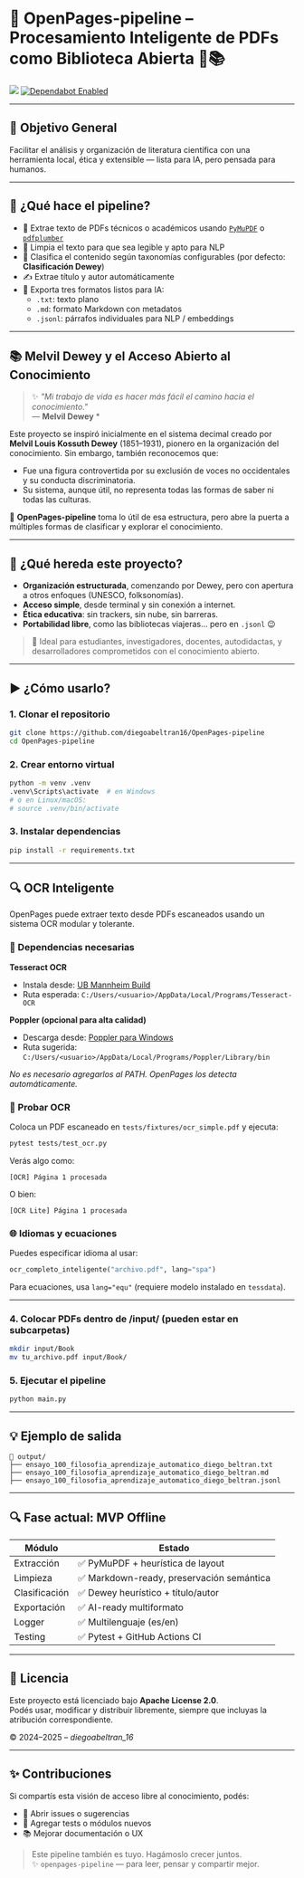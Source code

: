 # 📘 OpenPages-pipeline – Procesamiento Inteligente de PDFs como Biblioteca Abierta 🤖📚

![](https://github.com/diegoabeltran16/OpenPages-pipeline/actions/workflows/test.yml/badge.svg)
[![Dependabot Enabled](https://img.shields.io/badge/dependabot-enabled-brightgreen.svg)](https://docs.github.com/en/code-security/supply-chain-security/keeping-your-dependencies-updated-automatically)


---

## 🎯 Objetivo General

Facilitar el análisis y organización de literatura científica con una herramienta local, ética y extensible — lista para IA, pero pensada para humanos.

---

## 🔧 ¿Qué hace el pipeline?

- 📄 Extrae texto de PDFs técnicos o académicos usando [`PyMuPDF`](https://pymupdf.readthedocs.io/en/latest/) o [`pdfplumber`](https://github.com/jsvine/pdfplumber)
- 🧹 Limpia el texto para que sea legible y apto para NLP
- 🧠 Clasifica el contenido según taxonomías configurables (por defecto: **Clasificación Dewey**)
- ✍️ Extrae título y autor automáticamente
- 💾 Exporta tres formatos listos para IA:
  - `.txt`: texto plano
  - `.md`: formato Markdown con metadatos
  - `.jsonl`: párrafos individuales para NLP / embeddings

---

## 📚 Melvil Dewey y el Acceso Abierto al Conocimiento

> ✨ *"Mi trabajo de vida es hacer más fácil el camino hacia el conocimiento."*  
> — **Melvil Dewey** *

Este proyecto se inspiró inicialmente en el sistema decimal creado por **Melvil Louis Kossuth Dewey** (1851–1931), pionero en la organización del conocimiento. Sin embargo, también reconocemos que:

- Fue una figura controvertida por su exclusión de voces no occidentales y su conducta discriminatoria.
- Su sistema, aunque útil, no representa todas las formas de saber ni todas las culturas.

🔄 **OpenPages-pipeline** toma lo útil de esa estructura, pero abre la puerta a múltiples formas de clasificar y explorar el conocimiento.

---

## 🌱 ¿Qué hereda este proyecto?

- **Organización estructurada**, comenzando por Dewey, pero con apertura a otros enfoques (UNESCO, folksonomías).
- **Acceso simple**, desde terminal y sin conexión a internet.
- **Ética educativa**: sin trackers, sin nube, sin barreras.
- **Portabilidad libre**, como las bibliotecas viajeras... pero en `.jsonl` 😉

> 🧠 Ideal para estudiantes, investigadores, docentes, autodidactas, y desarrolladores comprometidos con el conocimiento abierto.

---

## ▶️ ¿Cómo usarlo?

### 1. Clonar el repositorio

```bash
git clone https://github.com/diegoabeltran16/OpenPages-pipeline
cd OpenPages-pipeline
```

### 2. Crear entorno virtual

```bash
python -m venv .venv
.venv\Scripts\activate  # en Windows
# o en Linux/macOS:
# source .venv/bin/activate
```

### 3. Instalar dependencias

```bash
pip install -r requirements.txt
```

---

## 🔍 OCR Inteligente

OpenPages puede extraer texto desde PDFs escaneados usando un sistema OCR modular y tolerante.

### 🧰 Dependencias necesarias

**Tesseract OCR**

- Instala desde: [UB Mannheim Build](https://github.com/UB-Mannheim/tesseract/wiki)
- Ruta esperada: `C:/Users/<usuario>/AppData/Local/Programs/Tesseract-OCR`

**Poppler (opcional para alta calidad)**

- Descarga desde: [Poppler para Windows](https://github.com/oschwartz10612/poppler-windows/releases)
- Ruta sugerida: `C:/Users/<usuario>/AppData/Local/Programs/Poppler/Library/bin`

_No es necesario agregarlos al PATH. OpenPages los detecta automáticamente._

### 🧪 Probar OCR

Coloca un PDF escaneado en `tests/fixtures/ocr_simple.pdf` y ejecuta:

```bash
pytest tests/test_ocr.py
```

Verás algo como:

```
[OCR] Página 1 procesada
```

O bien:

```
[OCR Lite] Página 1 procesada
```

### 🌐 Idiomas y ecuaciones

Puedes especificar idioma al usar:

```python
ocr_completo_inteligente("archivo.pdf", lang="spa")
```

Para ecuaciones, usa `lang="equ"` (requiere modelo instalado en `tessdata`).

---

### 4. Colocar PDFs dentro de /input/ (pueden estar en subcarpetas)

```bash
mkdir input/Book
mv tu_archivo.pdf input/Book/
```

### 5. Ejecutar el pipeline

```bash
python main.py
```

---

## 💡 Ejemplo de salida

```plaintext
📁 output/
├── ensayo_100_filosofia_aprendizaje_automatico_diego_beltran.txt
├── ensayo_100_filosofia_aprendizaje_automatico_diego_beltran.md
├── ensayo_100_filosofia_aprendizaje_automatico_diego_beltran.jsonl
```

---

## 🔍 Fase actual: MVP Offline

| Módulo | Estado |
| --- | --- |
| Extracción | ✅ PyMuPDF + heurística de layout |
| Limpieza | ✅ Markdown-ready, preservación semántica |
| Clasificación | ✅ Dewey heurístico + título/autor |
| Exportación | ✅ AI-ready multiformato |
| Logger | ✅ Multilenguaje (es/en) |
| Testing | ✅ Pytest + GitHub Actions CI |

---

## 📄 Licencia

Este proyecto está licenciado bajo **Apache License 2.0**.  
Podés usar, modificar y distribuir libremente, siempre que incluyas la atribución correspondiente.

© 2024–2025 – *diegoabeltran_16*

---

## ✨ Contribuciones

Si compartís esta visión de acceso libre al conocimiento, podés:

- 💬 Abrir issues o sugerencias
- 🧪 Agregar tests o módulos nuevos
- 📚 Mejorar documentación o UX

> Este pipeline también es tuyo. Hagámoslo crecer juntos.  
> ✨ `openpages-pipeline` — para leer, pensar y compartir mejor.